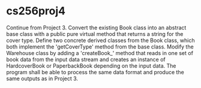 # cs256proj4
Continue from Project 3. Convert the existing Book class into an abstract base class with a
public pure virtual method that returns a string for the cover type. Define two concrete derived
classes from the Book class, which both implement the 'getCoverType' method from the base class.
Modify the Warehouse class by adding a 'createBook_' method that reads in one set of book data from
the input data stream and creates an instance of HardcoverBook or PaperbackBook depending on the input
data. The program shall be able to process the same data format and produce the same outputs as in
Project 3.
